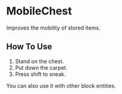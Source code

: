 # MobileChest

Improves the mobility of stored items.

## How To Use

1. Stand on the chest.
2. Put down the carpet.
3. Press shift to sneak.

You can also use it with other block entities.
